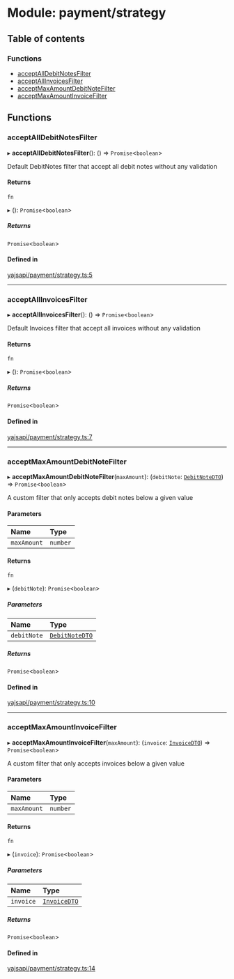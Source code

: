 # Module: payment/strategy

## Table of contents

### Functions

- [acceptAllDebitNotesFilter](payment_strategy.md#acceptalldebitnotesfilter)
- [acceptAllInvoicesFilter](payment_strategy.md#acceptallinvoicesfilter)
- [acceptMaxAmountDebitNoteFilter](payment_strategy.md#acceptmaxamountdebitnotefilter)
- [acceptMaxAmountInvoiceFilter](payment_strategy.md#acceptmaxamountinvoicefilter)

## Functions

### acceptAllDebitNotesFilter

▸ **acceptAllDebitNotesFilter**(): () => `Promise`<`boolean`\>

Default DebitNotes filter that accept all debit notes without any validation

#### Returns

`fn`

▸ (): `Promise`<`boolean`\>

##### Returns

`Promise`<`boolean`\>

#### Defined in

[yajsapi/payment/strategy.ts:5](https://github.com/golemfactory/yajsapi/blob/d7422f1/yajsapi/payment/strategy.ts#L5)

___

### acceptAllInvoicesFilter

▸ **acceptAllInvoicesFilter**(): () => `Promise`<`boolean`\>

Default Invoices filter that accept all invoices without any validation

#### Returns

`fn`

▸ (): `Promise`<`boolean`\>

##### Returns

`Promise`<`boolean`\>

#### Defined in

[yajsapi/payment/strategy.ts:7](https://github.com/golemfactory/yajsapi/blob/d7422f1/yajsapi/payment/strategy.ts#L7)

___

### acceptMaxAmountDebitNoteFilter

▸ **acceptMaxAmountDebitNoteFilter**(`maxAmount`): (`debitNote`: [`DebitNoteDTO`](../interfaces/payment_debit_note.DebitNoteDTO.md)) => `Promise`<`boolean`\>

A custom filter that only accepts debit notes below a given value

#### Parameters

| Name | Type |
| :------ | :------ |
| `maxAmount` | `number` |

#### Returns

`fn`

▸ (`debitNote`): `Promise`<`boolean`\>

##### Parameters

| Name | Type |
| :------ | :------ |
| `debitNote` | [`DebitNoteDTO`](../interfaces/payment_debit_note.DebitNoteDTO.md) |

##### Returns

`Promise`<`boolean`\>

#### Defined in

[yajsapi/payment/strategy.ts:10](https://github.com/golemfactory/yajsapi/blob/d7422f1/yajsapi/payment/strategy.ts#L10)

___

### acceptMaxAmountInvoiceFilter

▸ **acceptMaxAmountInvoiceFilter**(`maxAmount`): (`invoice`: [`InvoiceDTO`](../interfaces/payment_invoice.InvoiceDTO.md)) => `Promise`<`boolean`\>

A custom filter that only accepts invoices below a given value

#### Parameters

| Name | Type |
| :------ | :------ |
| `maxAmount` | `number` |

#### Returns

`fn`

▸ (`invoice`): `Promise`<`boolean`\>

##### Parameters

| Name | Type |
| :------ | :------ |
| `invoice` | [`InvoiceDTO`](../interfaces/payment_invoice.InvoiceDTO.md) |

##### Returns

`Promise`<`boolean`\>

#### Defined in

[yajsapi/payment/strategy.ts:14](https://github.com/golemfactory/yajsapi/blob/d7422f1/yajsapi/payment/strategy.ts#L14)

